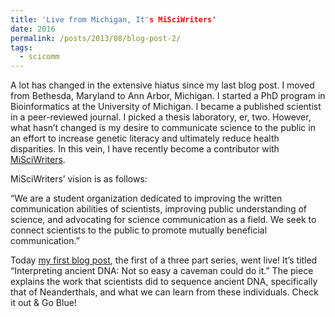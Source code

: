 ```yaml
---
title: 'Live from Michigan, It's MiSciWriters'
date: 2016
permalink: /posts/2013/08/blog-post-2/
tags:
  - scicomm
---
```


A lot has changed in the extensive hiatus since my last blog post. I moved from Bethesda, Maryland to Ann Arbor, Michigan. 
I started a PhD program in Bioinformatics at the University of Michigan. I became a published scientist in a peer-reviewed journal. 
I picked a thesis laboratory, er, two. However, what hasn’t changed is my desire to communicate science to the public in an effort to 
increase genetic literacy and ultimately reduce health disparities. In this vein, I have recently become a contributor with [MiSciWriters](https://misciwriters.com).

MiSciWriters’ vision is as follows:

“We are a student organization dedicated to improving the written communication abilities of scientists, 
improving public understanding of science, and advocating for science communication as a field.
We seek to connect scientists to the public to promote mutually beneficial communication.”

Today [my first blog post](https://misciwriters.com/2016/08/30/interpreting-ancient-dna-not-so-easy-a-caveman-could-do-it/), the first of a three part series, went live! 
It’s titled “Interpreting ancient DNA: Not so easy a caveman could do it.” 
The piece explains the work that scientists did to sequence ancient DNA, specifically that of Neanderthals, and
what we can learn from these individuals. Check it out & Go Blue!
